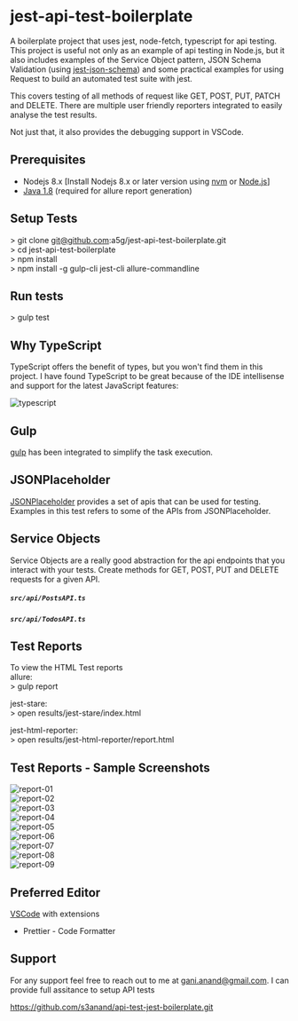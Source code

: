 # jest-api-test-boilerplate

A boilerplate project that uses jest, node-fetch, typescript for api testing.
This project is useful not only as an example of api testing in Node.js, but it also includes examples of the Service Object pattern, JSON Schema Validation (using [jest-json-schema](https://github.com/americanexpress/jest-json-schema)) and some practical examples for using Request to build an automated test suite with jest.

This covers testing of all methods of request like GET, POST, PUT, PATCH and DELETE. There are multiple user friendly reporters integrated to easily analyse the test results.

Not just that, it also provides the debugging support in VSCode.

## Prerequisites

- Nodejs 8.x [Install Nodejs 8.x or later version using [nvm](https://github.com/creationix/nvm) or [Node.js](https://nodejs.org/en/)]
- [Java 1.8](https://www.oracle.com/technetwork/java/javase/downloads/jdk8-downloads-2133151.html) (required for allure report generation)

## Setup Tests

\> git clone git@github.com:a5g/jest-api-test-boilerplate.git <br />
\> cd jest-api-test-boilerplate <br />
\> npm install <br/>
\> npm install -g gulp-cli jest-cli allure-commandline

## Run tests

\> gulp test

## Why TypeScript

TypeScript offers the benefit of types, but you won't find them in this project. I have found TypeScript to be great because of the IDE intellisense and support for the latest JavaScript features:

![typescript](https://github.com/a5g/jest-api-test-boilerplate/blob/master/assets/typescript.jpg)

## Gulp

[gulp](https://gulpjs.com/) has been integrated to simplify the task execution.

## JSONPlaceholder

[JSONPlaceholder](https://jsonplaceholder.typicode.com) provides a set of apis that can be used for testing. Examples in this test refers to some of the APIs from JSONPlaceholder.

## Service Objects

Service Objects are a really good abstraction for the api endpoints that you interact with your tests. Create methods for GET, POST, PUT and DELETE requests for a given API.

##### `src/api/PostsAPI.ts`

##### `src/api/TodosAPI.ts`

## Test Reports

To view the HTML Test reports <br />
allure: <br />
\> gulp report

jest-stare: <br />
\> open results/jest-stare/index.html

jest-html-reporter: <br />
\> open results/jest-html-reporter/report.html

## Test Reports - Sample Screenshots

![report-01](https://github.com/a5g/jest-api-test-boilerplate/blob/master/assets/report-01.jpg)
<br />
![report-02](https://github.com/a5g/jest-api-test-boilerplate/blob/master/assets/report-02.jpg)
<br />
![report-03](https://github.com/a5g/jest-api-test-boilerplate/blob/master/assets/report-03.jpg)
<br />
![report-04](https://github.com/a5g/jest-api-test-boilerplate/blob/master/assets/report-04.jpg)
<br />
![report-05](https://github.com/a5g/jest-api-test-boilerplate/blob/master/assets/report-05.jpg)
<br />
![report-06](https://github.com/a5g/jest-api-test-boilerplate/blob/master/assets/report-06.jpg)
<br />
![report-07](https://github.com/a5g/jest-api-test-boilerplate/blob/master/assets/report-07.jpg)
<br />
![report-08](https://github.com/a5g/jest-api-test-boilerplate/blob/master/assets/report-08.jpg)
<br />
![report-09](https://github.com/a5g/jest-api-test-boilerplate/blob/master/assets/report-09.jpg)

## Preferred Editor

[VSCode](https://code.visualstudio.com/download) with extensions

- Prettier - Code Formatter

## Support

For any support feel free to reach out to me at gani.anand@gmail.com.
I can provide full assitance to setup API tests

https://github.com/s3anand/api-test-jest-boilerplate.git

